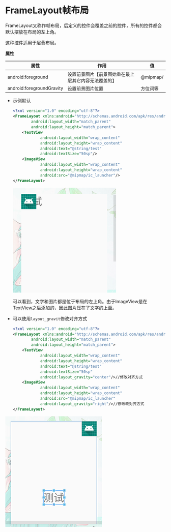 # FrameLayout帧布局

FrameLayout又称作帧布局，后定义的控件会覆盖之前的控件，所有的控件都会默认摆放在布局的左上角。

这种控件适用于层叠布局。

**属性**

| 属性                      | 作用                                                 | 值       |
| ------------------------- | ---------------------------------------------------- | -------- |
| android:foreground        | 设置前景图片【前景图始重在最上层其它内容无法覆盖的】 | @mipmap/ |
| android:foregroundGravity | 设置前景图片位置                                     | 方位词等 |

- 示例默认

  ```xml
  <?xml version="1.0" encoding="utf-8"?>
  <FrameLayout xmlns:android="http://schemas.android.com/apk/res/android"
          android:layout_width="match_parent"
          android:layout_height="match_parent">
      <TextView
              android:layout_width="wrap_content"
              android:layout_height="wrap_content"
              android:text="@string/test"
              android:textSize="50sp"/>
      <ImageView
              android:layout_width="wrap_content"
              android:layout_height="wrap_content"
              android:src="@mipmap/ic_launcher"/>
  </FrameLayout>
  ```

  ![1567773547468](frame_layout-images/1567773547468.png)

  可以看到，文字和图片都是位于布局的左上角。由于ImageView是在TextView之后添加的，因此图片压在了文字的上面。

- 可以使用`layout_gravit`修改对齐方式

  ```xml
  <?xml version="1.0" encoding="utf-8"?>
  <FrameLayout xmlns:android="http://schemas.android.com/apk/res/android"
          android:layout_width="match_parent"
          android:layout_height="match_parent">
      <TextView
              android:layout_width="wrap_content"
              android:layout_height="wrap_content"
              android:text="@string/test"
              android:textSize="50sp"
              android:layout_gravity="center"/>//修改对齐方式
      <ImageView
              android:layout_width="wrap_content"
              android:layout_height="wrap_content"
              android:src="@mipmap/ic_launcher"
              android:layout_gravity="right"/>//修改改对齐方式
  </FrameLayout>
  ```

![1567773819815](frame_layout-images/1567773819815.png)



